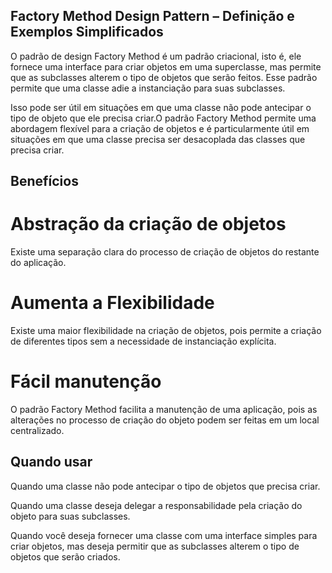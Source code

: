 ## Factory Method Design Pattern – Definição e Exemplos Simplificados

O padrão de design Factory Method é um padrão criacional, isto é, ele fornece uma interface para criar objetos em uma superclasse, mas permite que as subclasses alterem o tipo de objetos que serão feitos. Esse padrão permite que uma classe adie a instanciação para suas subclasses.

Isso pode ser útil em situações em que uma classe não pode antecipar o tipo de objeto que ele precisa criar.O padrão Factory Method permite uma abordagem flexível para a criação de objetos e é particularmente útil em situações em que uma classe precisa ser desacoplada das classes que precisa criar.


## Benefícios

# Abstração da criação de objetos

Existe uma separação clara do processo de criação de objetos do restante do aplicação.

# Aumenta a Flexibilidade

Existe uma maior flexibilidade na criação de objetos, pois permite a criação de diferentes tipos sem a necessidade de instanciação explícita.

# Fácil manutenção

O padrão Factory Method facilita a manutenção de uma aplicação, pois as alterações no processo de criação do objeto podem ser feitas em um local centralizado.


## Quando usar

Quando uma classe não pode antecipar o tipo de objetos que precisa criar.

Quando uma classe deseja delegar a responsabilidade pela criação do objeto para suas subclasses.

Quando você deseja fornecer uma classe com uma interface simples para criar objetos, mas deseja permitir que as subclasses alterem o tipo de objetos que serão criados.

